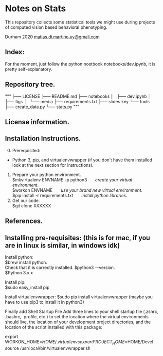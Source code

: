 # Notes on Stats
This repository collects some statistical tools we might use during projects of computed vision based behavioral phenotyping. 

Durham 2020 
matias.di.martino.uy@gmail.com  

## Index:
For the moment, just follow the python nootbook notebooks/dev.ipynb, it is pretty self-explanatory. 

## Repository tree.
"""
├── LICENSE
├── README.md
├── notebooks
│   ├── dev.ipynb
│   ├── figs
│   └── media
├── requirements.txt
├── slides.key
└── tools
    ├── create_data.py
    └── stats.py
"""

## License information.

## Installation Instructions.
0. Prerequisited:
- Python 3, pip, and virtualenvwrapper (if you don't have them installed look at the next section for instructions). 
1. Prepare your python environment.  
$mkvirtualenv ENVNAME -p python3 &nbsp; &nbsp; &nbsp; _create your virtual environment_.  
$workon ENVNAME &nbsp; &nbsp; &nbsp; _use your brand new virtual environment_.  
$pip install -r requirements.txt &nbsp; &nbsp; &nbsp; _install python libraries_.  
2. Get our code.  
$git clone XXXXXX  

## References.



## Installing pre-requisites: (this is for mac, if you are in linux is similar, in windows idk)
Install python:  
$brew install python.  
Check that it is correctly installed. 
$python3 --version.     
$Python 3.x.x     

Install pip:  
$sudo easy_install pip    

Install virtualenvwrapper:
$sudo pip install virtualenvwrapper   (maybe you have to use pip3 to install it in python3)

Finally add Shell Startup File
Add three lines to your shell startup file (.zshrc, .bashrc, .profile, etc.) to set the location where the virtual environments should live, the location of your development project directories, and the location of the script installed with this package:

export WORKON_HOME=$HOME/.virtualenvs
export PROJECT_HOME=$HOME/Devel
source /usr/local/bin/virtualenvwrapper.sh


